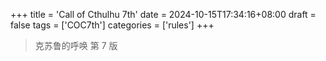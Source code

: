 +++
title = 'Call of Cthulhu 7th'
date = 2024-10-15T17:34:16+08:00
draft = false
tags = ['COC7th']
categories = ['rules']
+++

> 克苏鲁的呼唤 第 7 版
